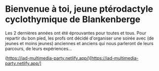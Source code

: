 # Bienvenue à toi, jeune ptérodactyle cyclothymique de Blankenberge


Les 2 dernières années ont été éprouvantes pour toutes et tous. Pour
repartir du bon pied, les profs ont décidé d'organiser une soirée avec
(de jeunes et moins jeunes) anciennes et anciens qui nous parleront de
leurs parcours, de leurs expériences...

(https://iad-multimedia-party.netlify.app/)[https://iad-multimedia-party.netlify.app/]
